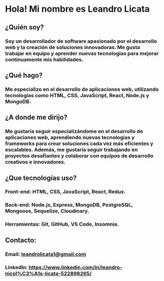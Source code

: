 

<!--
**LeandroLicata/LeandroLicata** is a ✨ _special_ ✨ repository because its `README.md` (this file) appears on your GitHub profile.

Here are some ideas to get you started:

- 🔭 I’m currently working on ...
- 🌱 I’m currently learning ...
- 👯 I’m looking to collaborate on ...
- 🤔 I’m looking for help with ...
- 💬 Ask me about ...
- 📫 How to reach me: ...
- 😄 Pronouns: ...
- ⚡ Fun fact: ...
-->

# Hola! Mi nombre es Leandro Licata

## ¿Quién soy?
### Soy un desarrollador de software apasionado por el desarrollo web y la creación de soluciones innovadoras. Me gusta trabajar en equipo y aprender nuevas tecnologías para mejorar continuamente mis habilidades.

## ¿Qué hago?
### Me especializo en el desarrollo de aplicaciones web, utilizando tecnologías como HTML, CSS, JavaScript, React, Node.js y MongoDB.

## ¿A donde me dirijo?
### Me gustaría seguir especializándome en el desarrollo de aplicaciones web, aprendiendo nuevas tecnologías y frameworks para crear soluciones cada vez más eficientes y escalables. Además, me gustaría seguir trabajando en proyectos desafiantes y colaborar con equipos de desarrollo creativos e innovadores.

## ¿Que tecnologías uso?
### Front-end: HTML, CSS, JavaScript, React, Redux.
### Back-end: Node.js, Express, MongoDB, PostgreSQL, Mongoose, Sequelize, Cloudinary.
### Herramientas: Git, GitHub, VS Code, Insomnia.

## Contacto:
### Email: leandrolicata1@gmail.com
### LinkedIn: https://www.linkedin.com/in/leandro-nicol%C3%A1s-licata-522898265/
